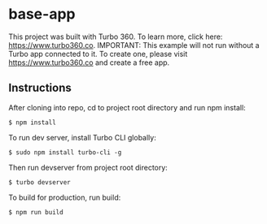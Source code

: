 # base-app

This project was built with Turbo 360. To learn more, click here: https://www.turbo360.co.
IMPORTANT: This example will not run without a Turbo app connected to it. To create one, please visit https://www.turbo360.co and create a free app.

## Instructions
After cloning into repo, cd to project root directory and run npm install:

```
$ npm install
```

To run dev server, install Turbo CLI globally:

```
$ sudo npm install turbo-cli -g
```

Then run devserver from project root directory:

```
$ turbo devserver
```

To build for production, run build:

```
$ npm run build
```

